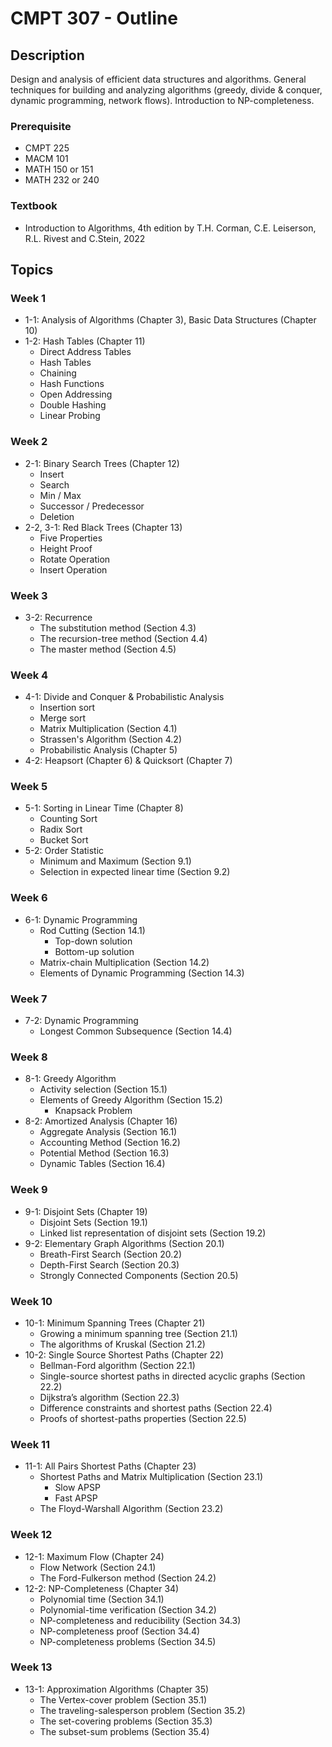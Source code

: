 # CMPT 307 - Outline

## Description
Design and analysis of efficient data structures and algorithms. General techniques for building and analyzing algorithms (greedy, divide & conquer, dynamic programming, network flows). Introduction to NP-completeness.

### Prerequisite
- CMPT 225
- MACM 101
- MATH 150 or 151
- MATH 232 or 240

### Textbook

- Introduction to Algorithms, 4th edition by T.H. Corman, C.E. Leiserson, R.L. Rivest and C.Stein, 2022

## Topics
### Week 1
- 1-1: Analysis of Algorithms (Chapter 3), Basic Data Structures (Chapter 10)
- 1-2: Hash Tables (Chapter 11)
    - Direct Address Tables
    - Hash Tables
    - Chaining
    - Hash Functions
    - Open Addressing
    - Double Hashing
    - Linear Probing
### Week 2
- 2-1: Binary Search Trees (Chapter 12)
    - Insert
    - Search
    - Min / Max
    - Successor / Predecessor
    - Deletion
- 2-2, 3-1: Red Black Trees (Chapter 13)
    - Five Properties
    - Height Proof
    - Rotate Operation
    - Insert Operation
### Week 3
- 3-2: Recurrence 
    - The substitution method (Section 4.3)
    - The recursion-tree method (Section 4.4)
    - The master method (Section 4.5)
### Week 4
- 4-1: Divide and Conquer & Probabilistic Analysis
    - Insertion sort
    - Merge sort
    - Matrix Multiplication (Section 4.1)
    - Strassen's Algorithm (Section 4.2)
    - Probabilistic Analysis (Chapter 5)
- 4-2: Heapsort (Chapter 6) & Quicksort (Chapter 7)
### Week 5
- 5-1: Sorting in Linear Time (Chapter 8)
    - Counting Sort
    - Radix Sort
    - Bucket Sort
- 5-2: Order Statistic 
    - Minimum and Maximum (Section 9.1)
    - Selection in expected linear time (Section 9.2)
### Week 6
- 6-1: Dynamic Programming
    - Rod Cutting (Section 14.1)
        - Top-down solution
        - Bottom-up solution
    - Matrix-chain Multiplication (Section 14.2)
    - Elements of Dynamic Programming (Section 14.3)
### Week 7
- 7-2: Dynamic Programming
    - Longest Common Subsequence (Section 14.4)
### Week 8
- 8-1: Greedy Algorithm
    - Activity selection (Section 15.1)
    - Elements of Greedy Algorithm (Section 15.2)
        - Knapsack Problem
- 8-2: Amortized Analysis (Chapter 16)
    - Aggregate Analysis (Section 16.1)
    - Accounting Method (Section 16.2)
    - Potential Method (Section 16.3)
    - Dynamic Tables (Section 16.4)
### Week 9
- 9-1: Disjoint Sets (Chapter 19)
    - Disjoint Sets (Section 19.1)
    - Linked list representation of disjoint sets (Section 19.2)
- 9-2: Elementary Graph Algorithms (Section 20.1)
    - Breath-First Search (Section 20.2)
    - Depth-First Search (Section 20.3)
    - Strongly Connected Components (Section 20.5)
### Week 10
- 10-1: Minimum Spanning Trees (Chapter 21)
    - Growing a minimum spanning tree (Section 21.1)
    - The algorithms of Kruskal (Section 21.2)
- 10-2: Single Source Shortest Paths (Chapter 22)
    - Bellman-Ford algorithm (Section 22.1)
    - Single-source shortest paths in directed acyclic graphs (Section 22.2)
    - Dijkstra’s algorithm (Section 22.3)
    - Difference constraints and shortest paths (Section 22.4)
    - Proofs of shortest-paths properties (Section 22.5)
### Week 11
- 11-1: All Pairs Shortest Paths (Chapter 23)
    - Shortest Paths and Matrix Multiplication (Section 23.1)
        - Slow APSP
        - Fast APSP
    - The Floyd-Warshall Algorithm (Section 23.2)
### Week 12
- 12-1: Maximum Flow (Chapter 24)
    - Flow Network (Section 24.1)
    - The Ford-Fulkerson method (Section 24.2)
- 12-2: NP-Completeness (Chapter 34)
    - Polynomial time (Section 34.1)
    - Polynomial-time verification (Section 34.2)
    - NP-completeness and reducibility (Section 34.3)
    - NP-completeness proof (Section 34.4)
    - NP-completeness problems (Section 34.5)
### Week 13
- 13-1: Approximation Algorithms (Chapter 35)
    - The Vertex-cover problem (Section 35.1)
    - The traveling-salesperson problem (Section 35.2)
    - The set-covering problems (Section 35.3)
    - The subset-sum problems (Section 35.4)
